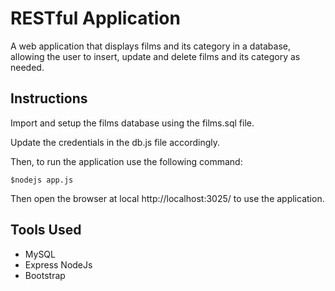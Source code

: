 # RESTful Application
A web application that displays films and its category in a database, allowing the user to insert, update and delete films and its category as needed.

## Instructions

Import and setup the films database using the films.sql file.

Update the credentials in the db.js file accordingly.

Then, to run the application use the following command:

```
$nodejs app.js
```
Then open the browser at local http://localhost:3025/ to use the application.

## Tools Used

* MySQL
* Express NodeJs
* Bootstrap
